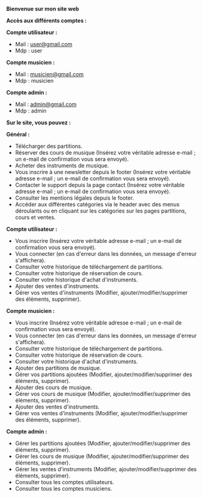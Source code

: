 **Bienvenue sur mon site web**


**Accès aux différents comptes :**

**Compte utilisateur :**
- Mail : user@gmail.com
- Mdp : user

**Compte musicien :**
- Mail : musicien@gmail.com
- Mdp : musicien

**Compte admin :**
- Mail : admin@gmail.com
- Mdp : admin


**Sur le site, vous pouvez :**

**Général :**
- Télécharger des partitions.
- Réserver des cours de musique (Insérez votre véritable adresse e-mail ; un e-mail de confirmation vous sera envoyé).
- Acheter des instruments de musique.
- Vous inscrire à une newsletter depuis le footer (Insérez votre véritable adresse e-mail ; un e-mail de confirmation vous sera envoyé).
- Contacter le support depuis la page contact (Insérez votre véritable adresse e-mail ; un e-mail de confirmation vous sera envoyé).
- Consulter les mentions légales depuis le footer.
- Accéder aux différentes catégories via le header avec des menus déroulants ou en cliquant sur les catégories sur les pages partitions, cours et ventes.

**Compte utilisateur :**
- Vous inscrire (Insérez votre véritable adresse e-mail ; un e-mail de confirmation vous sera envoyé).
- Vous connecter (en cas d'erreur dans les données, un message d'erreur s'affichera).
- Consulter votre historique de téléchargement de partitions.
- Consulter votre historique de réservation de cours.
- Consulter votre historique d'achat d'instruments.
- Ajouter des ventes d'instruments.
- Gérer vos ventes d'instruments (Modifier, ajouter/modifier/supprimer des éléments, supprimer).

**Compte musicien :**
- Vous inscrire (Insérez votre véritable adresse e-mail ; un e-mail de confirmation vous sera envoyé).
- Vous connecter (en cas d'erreur dans les données, un message d'erreur s'affichera).
- Consulter votre historique de téléchargement de partitions.
- Consulter votre historique de réservation de cours.
- Consulter votre historique d'achat d'instruments.
- Ajouter des partitions de musique.
- Gérer vos partitions ajoutées (Modifier, ajouter/modifier/supprimer des éléments, supprimer).
- Ajouter des cours de musique.
- Gérer vos cours de musique (Modifier, ajouter/modifier/supprimer des éléments, supprimer).
- Ajouter des ventes d'instruments.
- Gérer vos ventes d'instruments (Modifier, ajouter/modifier/supprimer des éléments, supprimer).

**Compte admin :**
- Gérer les partitions ajoutées (Modifier, ajouter/modifier/supprimer des éléments, supprimer).
- Gérer les cours de musique (Modifier, ajouter/modifier/supprimer des éléments, supprimer).
- Gérer les ventes d'instruments (Modifier, ajouter/modifier/supprimer des éléments, supprimer).
- Consulter tous les comptes utilisateurs.
- Consulter tous les comptes musiciens.